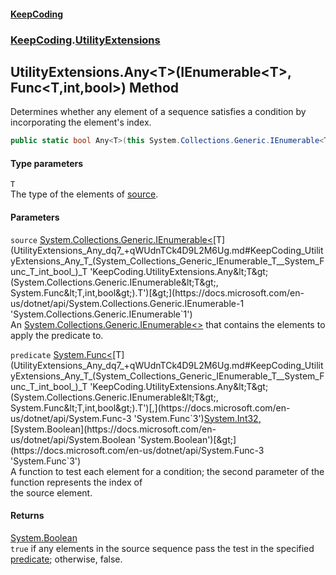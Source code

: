 #### [KeepCoding](index.md 'index')
### [KeepCoding](KeepCoding.md 'KeepCoding').[UtilityExtensions](UtilityExtensions.md 'KeepCoding.UtilityExtensions')
## UtilityExtensions.Any&lt;T&gt;(IEnumerable&lt;T&gt;, Func&lt;T,int,bool&gt;) Method
Determines whether any element of a sequence satisfies a condition by incorporating the element's index.
```csharp
public static bool Any<T>(this System.Collections.Generic.IEnumerable<T> source, System.Func<T,int,bool> predicate);
```
#### Type parameters
<a name='KeepCoding_UtilityExtensions_Any_T_(System_Collections_Generic_IEnumerable_T__System_Func_T_int_bool_)_T'></a>
`T`  
The type of the elements of [source](UtilityExtensions_Any_dq7_+qWUdnTCk4D9L2M6Ug.md#KeepCoding_UtilityExtensions_Any_T_(System_Collections_Generic_IEnumerable_T__System_Func_T_int_bool_)_source 'KeepCoding.UtilityExtensions.Any&lt;T&gt;(System.Collections.Generic.IEnumerable&lt;T&gt;, System.Func&lt;T,int,bool&gt;).source').
  
#### Parameters
<a name='KeepCoding_UtilityExtensions_Any_T_(System_Collections_Generic_IEnumerable_T__System_Func_T_int_bool_)_source'></a>
`source` [System.Collections.Generic.IEnumerable&lt;](https://docs.microsoft.com/en-us/dotnet/api/System.Collections.Generic.IEnumerable-1 'System.Collections.Generic.IEnumerable`1')[T](UtilityExtensions_Any_dq7_+qWUdnTCk4D9L2M6Ug.md#KeepCoding_UtilityExtensions_Any_T_(System_Collections_Generic_IEnumerable_T__System_Func_T_int_bool_)_T 'KeepCoding.UtilityExtensions.Any&lt;T&gt;(System.Collections.Generic.IEnumerable&lt;T&gt;, System.Func&lt;T,int,bool&gt;).T')[&gt;](https://docs.microsoft.com/en-us/dotnet/api/System.Collections.Generic.IEnumerable-1 'System.Collections.Generic.IEnumerable`1')  
An [System.Collections.Generic.IEnumerable&lt;&gt;](https://docs.microsoft.com/en-us/dotnet/api/System.Collections.Generic.IEnumerable-1 'System.Collections.Generic.IEnumerable`1') that contains the elements to apply the predicate to.
  
<a name='KeepCoding_UtilityExtensions_Any_T_(System_Collections_Generic_IEnumerable_T__System_Func_T_int_bool_)_predicate'></a>
`predicate` [System.Func&lt;](https://docs.microsoft.com/en-us/dotnet/api/System.Func-3 'System.Func`3')[T](UtilityExtensions_Any_dq7_+qWUdnTCk4D9L2M6Ug.md#KeepCoding_UtilityExtensions_Any_T_(System_Collections_Generic_IEnumerable_T__System_Func_T_int_bool_)_T 'KeepCoding.UtilityExtensions.Any&lt;T&gt;(System.Collections.Generic.IEnumerable&lt;T&gt;, System.Func&lt;T,int,bool&gt;).T')[,](https://docs.microsoft.com/en-us/dotnet/api/System.Func-3 'System.Func`3')[System.Int32](https://docs.microsoft.com/en-us/dotnet/api/System.Int32 'System.Int32')[,](https://docs.microsoft.com/en-us/dotnet/api/System.Func-3 'System.Func`3')[System.Boolean](https://docs.microsoft.com/en-us/dotnet/api/System.Boolean 'System.Boolean')[&gt;](https://docs.microsoft.com/en-us/dotnet/api/System.Func-3 'System.Func`3')  
A function to test each element for a condition; the second parameter of the function represents the index of  
the source element.
  
#### Returns
[System.Boolean](https://docs.microsoft.com/en-us/dotnet/api/System.Boolean 'System.Boolean')  
`true` if any elements in the source sequence pass the test in the specified [predicate](UtilityExtensions_Any_dq7_+qWUdnTCk4D9L2M6Ug.md#KeepCoding_UtilityExtensions_Any_T_(System_Collections_Generic_IEnumerable_T__System_Func_T_int_bool_)_predicate 'KeepCoding.UtilityExtensions.Any&lt;T&gt;(System.Collections.Generic.IEnumerable&lt;T&gt;, System.Func&lt;T,int,bool&gt;).predicate'); otherwise, false.
